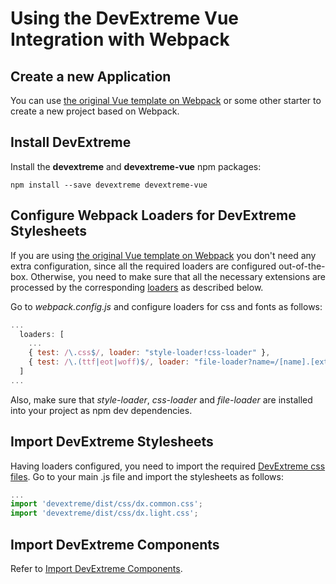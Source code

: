# Using the DevExtreme Vue Integration with Webpack

## Create a new Application ##

You can use [the original Vue template on Webpack](https://github.com/vuejs-templates/webpack) or some other starter to create a new project based on Webpack.

## Install DevExtreme ##

Install the **devextreme** and **devextreme-vue** npm packages:

```console
npm install --save devextreme devextreme-vue
```

## <a name="configuration"></a>Configure Webpack Loaders for DevExtreme Stylesheets ##

If you are using [the original Vue template on Webpack](https://github.com/vuejs-templates/webpack)
you don't need any extra configuration, since all the required loaders are configured out-of-the-box. 
Otherwise, you need to make sure that all the necessary extensions are processed by the corresponding 
[loaders](https://webpack.github.io/docs/loaders.html) as described below.

Go to *webpack.config.js* and configure loaders for css and fonts as follows:

```js
...
  loaders: [
    ...
    { test: /\.css$/, loader: "style-loader!css-loader" },
    { test: /\.(ttf|eot|woff)$/, loader: "file-loader?name=/[name].[ext]" }
  ]
...
```

Also, make sure that *style-loader*, *css-loader* and *file-loader* are installed into your project as npm dev dependencies.

## Import DevExtreme Stylesheets ##

Having loaders configured, you need to import the required [DevExtreme css files](https://js.devexpress.com/Documentation/Guide/Themes/Predefined_Themes/). 
Go to your main .js file and import the stylesheets as follows:

```js
...
import 'devextreme/dist/css/dx.common.css';
import 'devextreme/dist/css/dx.light.css';
```

## Import DevExtreme Components ##

Refer to [Import DevExtreme Components](https://github.com/DevExpress/devextreme-vue#import-components).